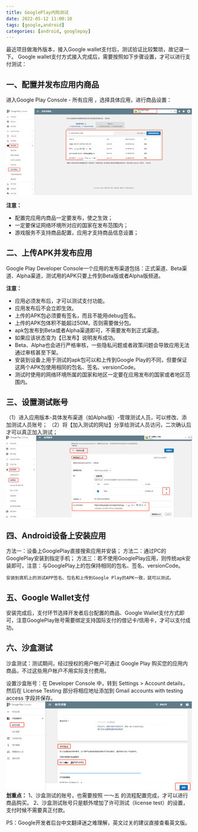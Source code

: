 ```yaml
---
title: GooglePlay内购测试
date: 2022-05-12 11:00:10
tags: [google,android]
categories: [android, googlepay]
---
```


最近项目做海外版本，接入Google wallet支付后，测试验证比较繁琐，故记录一下。
Google wallet支付方式接入完成后，需要按照如下步骤设置，才可以进行支付测试：

## 一、配置并发布应用内商品

进入Google Play Console - 所有应用 ，选择具体应用，进行商品设置：

![img](../images/1301014-20180622235859635-842123950.png)

**注意：**

- 配置完应用内商品一定要发布，使之生效；
- 一定要保证网络环境所对应的国家在发布范围内；
- 游戏服务不支持商品配置，应用才支持商品信息设置；

## 二、上传APK并发布应用

Google Play Developer Console一个应用的发布渠道包括：正式渠道、Beta渠道、Alpha渠道，测试用的APK只要上传到Beta版或者Alpha版频道。

**注意：**

- 应用必须发布后，才可以测试支付功能。
- 应用发布后不会立即生效。
- 上传的APK包必须要有签名，而且不能用debug签名。
- 上传的APK包体积不能超过50M，否则需要做分包。
- apk包发布到Beta或者Alpha渠道即可，不需要发布到正式渠道。
- 如果应该状态变为【已发布】说明发布成功。
- Beta、Alpha也会进行严格审核，一些隐私问题或者政策问题会导致应用无法通过审核甚至下架。
- 安装到设备上用于测试的apk包可以和上传到Google Play的不同，但要保证这两个APK包使用相同的包名、签名、versionCode。
- 测试时使用的网络环境所属的国家和地区一定要在应用发布的国家或者地区范围内。

## 三、设置测试账号

（1）进入应用版本-具体发布渠道（如Alpha版）-管理测试人员，可以修改、添加测试人员账号；
（2）将【加入测试的网址】分享给测试人员访问，二次确认后才可以真正加入测试；![img](../images/1301014-20180622235923930-2066709133.png)

## 四、Android设备上安装应用

方法一：设备上GooglePlay直接搜索应用并安装；
方法二：通过PC的GooglePlay安装到指定手机；
方法三：若不使用GooglePlay应用，则传统apk安装即可，注意：与GooglePlay上的包保持相同的包名、签名、versionCode。

```undefined
安装到真机上的测试APP签名、包名和上传到Google Play的APK一致，就可以测试。  
```

## 五、Google Wallet支付

安装完成后，支付环节选择开发者后台配置的商品、Google Wallet支付方式即可，注意GooglePlay账号需要绑定支持国际支付的借记卡/信用卡，才可以支付成功。

## 六、沙盒测试

沙盒测试：测试期间，经过授权的用户帐户可通过 Google Play 购买您的应用内商品，不过这些用户帐户不用实际支付费用。

设置沙盒账号：在 Developer Console 中，转到 Settings > Account details，然后在 License Testing 部分将相应地址添加到 Gmail accounts with testing access 字段并保存。![img](../images/1301014-20180622235940803-2012662898.png)**划重点：**
1、沙盒测试的账号，也需要按照 一～五 的流程配置完成，才可以进行商品购买。
2、沙盒测试账号只是额外增加了许可测试（license test）的设置，支付时候不需要真正付款。

PS：Google开发者后台中文翻译迷之难理解，英文过关的建议直接查看英文版。
